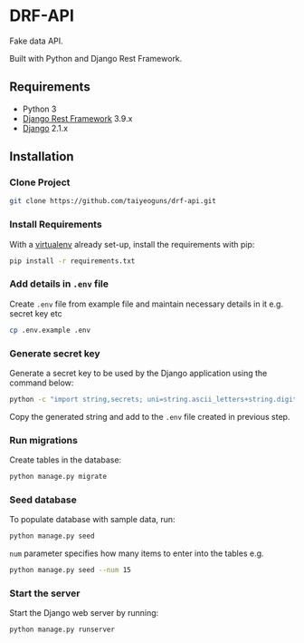 # DRF-API

Fake data API.

Built with Python and Django Rest Framework.

## Requirements

- Python 3
- [Django Rest Framework](https://www.django-rest-framework.org/) 3.9.x
- [Django](https://www.djangoproject.com/) 2.1.x

## Installation

### Clone Project

```sh
git clone https://github.com/taiyeoguns/drf-api.git
```

### Install Requirements

With a [virtualenv](https://virtualenv.pypa.io/) already set-up, install the requirements with pip:

```sh
pip install -r requirements.txt
```

### Add details in `.env` file

Create `.env` file from example file and maintain necessary details in it e.g. secret key etc

```sh
cp .env.example .env
```

### Generate secret key

Generate a secret key to be used by the Django application using the command below:

```sh
python -c "import string,secrets; uni=string.ascii_letters+string.digits+string.punctuation; print(repr(''.join([secrets.choice(uni) for i in range(48)])))"
```

Copy the generated string and add to the `.env` file created in previous step.

### Run migrations

Create tables in the database:

```sh
python manage.py migrate
```

### Seed database

To populate database with sample data, run:

```sh
python manage.py seed
```

`num` parameter specifies how many items to enter into the tables e.g.

```sh
python manage.py seed --num 15
```

### Start the server

Start the Django web server by running:

```sh
python manage.py runserver
```
